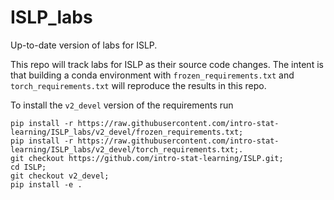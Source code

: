 # ISLP_labs

Up-to-date version of labs for ISLP.

This repo will track labs for ISLP as their source code changes.  The
intent is that building a conda environment with
`frozen_requirements.txt` and `torch_requirements.txt` will reproduce
the results in this repo.

To install the `v2_devel` version of the requirements run

```
pip install -r https://raw.githubusercontent.com/intro-stat-learning/ISLP_labs/v2_devel/frozen_requirements.txt;
pip install -r https://raw.githubusercontent.com/intro-stat-learning/ISLP_labs/v2_devel/torch_requirements.txt;.
git checkout https://github.com/intro-stat-learning/ISLP.git;
cd ISLP;
git checkout v2_devel;
pip install -e .
```
